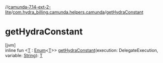 //[camunda-7.14-ext-2-lite](../../index.md)/[com.hydra_billing.camunda.helpers.camunda](index.md)/[getHydraConstant](get-hydra-constant.md)

# getHydraConstant

[jvm]\
inline fun <[T](get-hydra-constant.md) : [Enum](https://kotlinlang.org/api/latest/jvm/stdlib/kotlin/-enum/index.html)<[T](get-hydra-constant.md)>> [getHydraConstant](get-hydra-constant.md)(execution: DelegateExecution, variable: [String](https://kotlinlang.org/api/latest/jvm/stdlib/kotlin/-string/index.html)): [T](get-hydra-constant.md)
